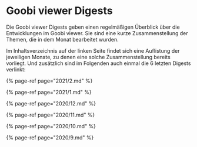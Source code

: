 # Goobi viewer Digests

Die Goobi viewer Digests geben einen regelmäßigen Überblick über die Entwicklungen im Goobi viewer. Sie sind eine kurze Zusammenstellung der Themen, die in dem Monat bearbeitet wurden.

Im Inhaltsverzeichnis auf der linken Seite findet sich eine Auflistung der jeweiligen Monate, zu denen eine solche Zusammenstellung bereits vorliegt. Und zusätzlich sind im Folgenden auch einmal die 6 letzten Digests verlinkt:

{% page-ref page="2021/2.md" %}

{% page-ref page="2021/1.md" %}

{% page-ref page="2020/12.md" %}

{% page-ref page="2020/11.md" %}

{% page-ref page="2020/10.md" %}

{% page-ref page="2020/9.md" %}



